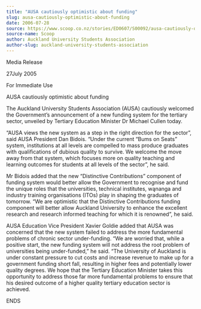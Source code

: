 ```yaml
---
title: "AUSA cautiously optimistic about funding"
slug: ausa-cautiously-optimistic-about-funding
date: 2006-07-28
source: https://www.scoop.co.nz/stories/ED0607/S00092/ausa-cautiously-optimistic-about-funding.htm
source-name: Scoop
author: Auckland University Students Association
author-slug: auckland-university-students-association
---
```


<p>Media Release</p>

<p>27July 2005</p>

<p>For Immediate Use</p>

<p>AUSA
cautiously optimistic about funding</p>

<p>The Auckland
University Students Association (AUSA) cautiously welcomed
the Government’s announcement of a new funding system for
the tertiary sector, unveiled by Tertiary Education Minister
Dr Michael Cullen today.</p>

<p>“AUSA views the new system as a
step in the right direction for the sector”, said AUSA
President Dan Bidois. “Under the current “Bums on
Seats” system, institutions at all levels are compelled to
mass produce graduates with qualifications of dubious
quality to survive. We welcome the move away from that
system, which focuses more on quality teaching and learning
outcomes for students at all levels of the sector”, he
said.</p>

<p>Mr Bidois added that the new “Distinctive
Contributions” component of funding system would better
allow the Government to recognise and fund the unique roles
that the universities, technical institutes, wąnanga and
industry training organisations (ITOs) play in shaping the
graduates of tomorrow. “We are optimistic that the
Distinctive Contributions funding component will better
allow Auckland University to enhance the excellent research
and research informed teaching for which it is renowned”,
he said.</p>

<p>AUSA Education Vice President Xavier Goldie added
that AUSA was concerned that the new system failed to
address the more fundamental problems of chronic sector
under-funding. “We are worried that, while a positive
start, the new funding system will not address the root
problem of universities being under-funded,” he said.
“The University of Auckland is under constant pressure to
cut costs and increase revenue to make up for a government
funding short fall, resulting in higher fees and potentially
lower quality degrees. We hope that the Tertiary Education
Minister takes this opportunity to address those far more
fundamental problems to ensure that his desired outcome of a
higher quality tertiary education sector is
achieved.</p>

<p>ENDS<p>
         